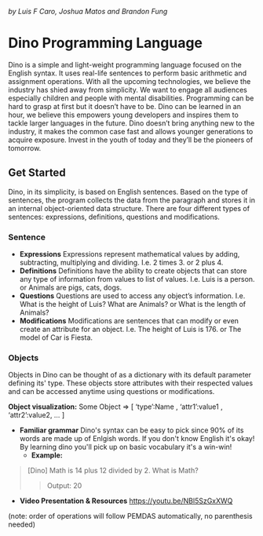 

*by Luis F Caro, Joshua Matos and Brandon Fung*

# **Dino Programming Language**

Dino is a simple and light-weight programming language focused on the English syntax. It uses real-life sentences to perform basic arithmetic and assignment operations. With all the upcoming technologies, we believe the industry has shied away from simplicity. We want to engage all audiences especially children and people with mental disabilities. Programming can be hard to grasp at first but it doesn’t have to be. Dino can be learned in an hour, we believe this empowers young developers and inspires them to tackle larger languages in the future. Dino doesn’t bring anything new to the industry, it makes the common case fast and allows younger generations to acquire exposure. Invest in the youth of today and they’ll be the pioneers of tomorrow.

## **Get Started**

Dino, in its simplicity, is based on English sentences. Based on the type of sentences, the program collects the data from the paragraph and stores it in an internal object-oriented data structure. There are four different types of sentences: expressions, definitions, questions and modifications.

### **Sentence**
  * **Expressions**
    Expressions represent mathematical values by adding, subtracting, multiplying and dividing.
        I.e. 2 times 3. or  2 plus 4.
  * **Definitions**
    Definitions have the ability to create objects that can store any type of information from values to list of values.
        I.e. Luis is a person.  or   Animals are pigs, cats, dogs.
  * **Questions**
  Questions are used to access any object’s information.
        I.e. What is the height of Luis? What are Animals? or  What is the length of Animals?
  * **Modifications**
  Modifications are sentences that can modify or even create an attribute for an object.
        I.e. The height of Luis is 176.  or  The model of Car is Fiesta.

### **Objects**
Objects in Dino can be thought of as a dictionary with its default parameter defining its' type. These objects store attributes with their respected values and can be accessed anytime using questions or modifications.

**Object visualization:**
	Some Object => [ ‘type’:Name , ‘attr1’:value1 , ‘attr2’:value2, … ]

* **Familiar grammar**
	Dino's syntax can be  easy to pick since 90% of its words are made up of Enlgish words. If you don't know English it's okay! By learning dino you'll pick up on basic vocabulary it's a win-win!
	* __Example:__ 
> [Dino] Math is 14 plus 12 divided by 2. What is Math?
>>Output:
>>20


* **Video Presentation & Resources**
https://youtu.be/NBl5SzGxXWQ

(note: order of operations will follow PEMDAS automatically, no parenthesis needed)

